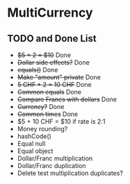 # MultiCurrency

## TODO and Done List

* ~~$5 * 2 = $10~~ Done
* ~~Dollar side effects?~~ Done
* ~~equals()~~ Done
* ~~Make "amount" private~~ Done
* ~~5 CHF * 2 = 10 CHF~~ Done
* ~~Common equals~~ Done
* ~~Compare Francs with dollars~~ Done
* ~~Currency?~~ Done
* ~~Common times~~ Done
* $5 + 10 CHF = $10 if rate is 2:1
* Money rounding?
* hashCode()
* Equal null
* Equal object
* Dollar/Franc multiplication
* Dollar/Franc duplication
* Delete test multiplication duplicates?